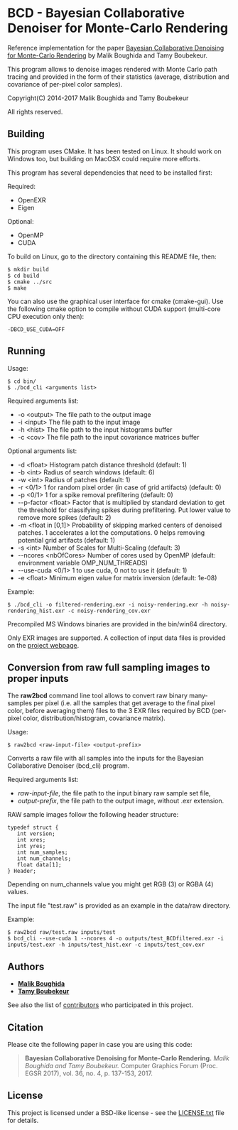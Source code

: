 # BCD - Bayesian Collaborative Denoiser for Monte-Carlo Rendering #

Reference implementation for the paper [Bayesian Collaborative Denoising 
for Monte-Carlo Rendering](https://www.telecom-paristech.fr/~boubek/papers/BCD) by Malik Boughida and Tamy Boubekeur.

This program allows to denoise images rendered with Monte Carlo path tracing and provided in the form of their statistics (average, distribution and covariance of per-pixel color samples).

Copyright(C) 2014-2017
Malik Boughida and Tamy Boubekeur
                                                                           
All rights reserved. 

## Building ##

This program uses CMake. It has been tested on Linux. It should work on Windows too, but building on MacOSX could require more efforts.

This program has several dependencies that need to be installed first:

Required:

* OpenEXR
* Eigen

Optional:

* OpenMP
* CUDA

To build on Linux, go to the directory containing this README file, then:

```
$ mkdir build
$ cd build
$ cmake ../src
$ make
```

You can also use the graphical user interface for cmake (cmake-gui). 
Use the following cmake option to compile without CUDA support (multi-core CPU execution only then): 
```
-DBCD_USE_CUDA=OFF
```

## Running ##

Usage:

```
$ cd bin/
$ ./bcd_cli <arguments list>
```

Required arguments list:

* -o &lt;output&gt;          The file path to the output image
* -i &lt;input&gt;           The file path to the input image
* -h &lt;hist&gt;            The file path to the input histograms buffer
* -c &lt;cov&gt;             The file path to the input covariance matrices buffer

Optional arguments list:

* -d &lt;float&gt;           Histogram patch distance threshold (default: 1)
* -b &lt;int&gt;             Radius of search windows (default: 6)
* -w &lt;int&gt;             Radius of patches (default: 1)
* -r &lt;0/1&gt;             1 for random pixel order (in case of grid artifacts) (default: 0)
* -p &lt;0/1&gt;             1 for a spike removal prefiltering (default: 0)
* --p-factor &lt;float&gt;   Factor that is multiplied by standard deviation to get the threshold for classifying spikes during prefiltering. Put lower value to remove more spikes (default: 2)
* -m &lt;float in [0,1]&gt;  Probability of skipping marked centers of denoised patches. 1 accelerates a lot the computations. 0 helps removing potential grid artifacts (default: 1)
* -s &lt;int&gt;             Number of Scales for Multi-Scaling (default: 3)
* --ncores &lt;nbOfCores&gt; Number of cores used by OpenMP (default: environment variable OMP_NUM_THREADS)
* --use-cuda &lt;0/1&gt;     1 to use cuda, 0 not to use it (default: 1)
* -e &lt;float&gt;           Minimum eigen value for matrix inversion (default: 1e-08)

Example: 
```
$ ./bcd_cli -o filtered-rendering.exr -i noisy-rendering.exr -h noisy-rendering_hist.exr -c noisy-rendering_cov.exr
```

Precompiled MS Windows binaries are provided in the bin/win64 directory.

Only EXR images are supported. A collection of input data files is provided on the [project webpage](https://www.telecom-paristech.fr/~boubek/papers/BCD).

## Conversion from raw full sampling images to proper inputs ##

The **raw2bcd** command line tool allows to convert raw binary many-samples per pixel (i.e. all the samples that get average to the final pixel color, before averaging them) files to the 3 EXR files required by BCD (per-pixel color, distribution/histogram, covariance matrix).

Usage: 
```
$ raw2bcd <raw-input-file> <output-prefix>
```

Converts a raw file with all samples into the inputs for the Bayesian Collaborative Denoiser (bcd_cli) program.

Required arguments list:
* _raw-input-file_,  the file path to the input binary raw sample set file,
* _output-prefix_, the file path to the output image, without .exr extension.

RAW sample images follow the following header structure:
<pre><code>typedef struct {
   int version;
   int xres;
   int yres;
   int num_samples;
   int num_channels;
   float data[1];
} Header;
</code></pre>

Depending on num_channels value you might get RGB (3) or RGBA (4) values.

The input file "test.raw" is provided as an example in the data/raw directory.

Example:
```
$ raw2bcd raw/test.raw inputs/test
$ bcd_cli --use-cuda 1 --ncores 4 -o outputs/test_BCDfiltered.exr -i inputs/test.exr -h inputs/test_hist.exr -c inputs/test_cov.exr
```

## Authors

* [**Malik Boughida**](https://www.telecom-paristech.fr/~boughida/) 
* [**Tamy Boubekeur**](https://www.telecom-paristech.fr/~boubek)

See also the list of [contributors](https://github.com/superboubek/bcd/contributors) who participated in this project.

## Citation

Please cite the following paper in case you are using this code:
>**Bayesian Collaborative Denoising for Monte-Carlo Rendering.** *Malik Boughida and Tamy Boubekeur.* Computer Graphics Forum (Proc. EGSR 2017), vol. 36, no. 4, p. 137-153, 2017.

## License

This project is licensed under a BSD-like license - see the [LICENSE.txt](LICENSE.txt) file for details.